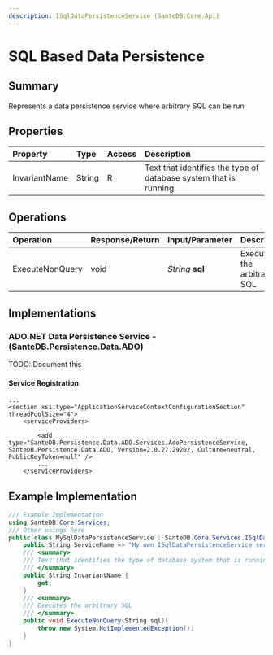 ```yaml
---
description: ISqlDataPersistenceService (SanteDB.Core.Api)
---
```


# SQL Based Data Persistence

## Summary

Represents a data persistence service where arbitrary SQL can be run

## Properties

| Property | Type | Access | Description |
| :--- | :--- | :--- | :--- |
| InvariantName | String | R | Text that identifies the type of database system that is running |

## Operations

| Operation | Response/Return | Input/Parameter | Description |
| :--- | :--- | :--- | :--- |
| ExecuteNonQuery | void | _String_ **sql** | Executes the arbitrary SQL |

## Implementations

### ADO.NET Data Persistence Service - \(SanteDB.Persistence.Data.ADO\)

TODO: Document this

#### Service Registration

```markup
...
<section xsi:type="ApplicationServiceContextConfigurationSection" threadPoolSize="4">
    <serviceProviders>
        ...
        <add type="SanteDB.Persistence.Data.ADO.Services.AdoPersistenceService, SanteDB.Persistence.Data.ADO, Version=2.0.27.29202, Culture=neutral, PublicKeyToken=null" />
        ...
    </serviceProviders>
```

## Example Implementation

```csharp
/// Example Implementation
using SanteDB.Core.Services;
/// Other usings here
public class MySqlDataPersistenceService : SanteDB.Core.Services.ISqlDataPersistenceService { 
    public String ServiceName => "My own ISqlDataPersistenceService service";
    /// <summary>
    /// Text that identifies the type of database system that is running
    /// </summary>
    public String InvariantName {
        get;
    }
    /// <summary>
    /// Executes the arbitrary SQL
    /// </summary>
    public void ExecuteNonQuery(String sql){
        throw new System.NotImplementedException();
    }
}
```

